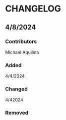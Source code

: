 # CHANGELOG

## 4/8/2024
### Contributors
Michael Aquilina

### Added
4/4/2024

### Changed
4/42024

### Removed
